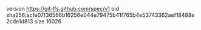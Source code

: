 version https://git-lfs.github.com/spec/v1
oid sha256:acfe07f36566b16256e044e79475b41f765b4e53743362aef18488e2cde1d813
size 16026
